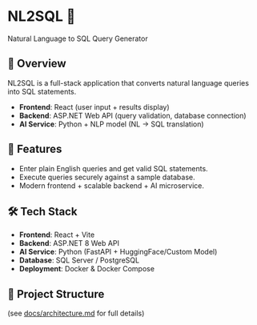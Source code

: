 # NL2SQL 🎯
Natural Language to SQL Query Generator

## 📌 Overview
NL2SQL is a full-stack application that converts natural language queries into SQL statements.  
- **Frontend**: React (user input + results display)  
- **Backend**: ASP.NET Web API (query validation, database connection)  
- **AI Service**: Python + NLP model (NL → SQL translation)  

## 🚀 Features
- Enter plain English queries and get valid SQL statements.
- Execute queries securely against a sample database.
- Modern frontend + scalable backend + AI microservice.

## 🛠️ Tech Stack
- **Frontend**: React + Vite
- **Backend**: ASP.NET 8 Web API
- **AI Service**: Python (FastAPI + HuggingFace/Custom Model)
- **Database**: SQL Server / PostgreSQL
- **Deployment**: Docker & Docker Compose

## 📂 Project Structure
(see [docs/architecture.md](./docs/architecture.md) for full details)
